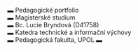 ▬ Pedagogické portfolio <br>
▬ Magisterské studium <br>
▬ Bc. Lucie Bryndová (D41758) <br>
▬ Katedra technické a informační výchovy <br>
▬ Pedagogická fakulta, UPOL
▬ 
